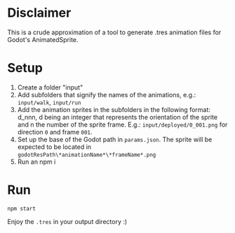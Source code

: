 # Disclaimer

This is a crude approximation of a tool to generate .tres animation files for Godot's AnimatedSprite.

# Setup
1. Create a folder "input"
1. Add subfolders that signify the names of the animations, e.g.: `input/walk`, `input/run`
1. Add the animation sprites in the subfolders in the following format: d_nnn, d being an integer that represents the orientation of the sprite and n the number of the sprite frame. E.g.: `input/deployed/0_001.png` for direction `0` and frame `001`.
1. Set up the base of the Godot path in `params.json`. The sprite will be expected to be located in `godotResPath\*animationName*\*frameName*.png`
1. Run an npm i

# Run
`npm start`

Enjoy the `.tres` in your output directory :)